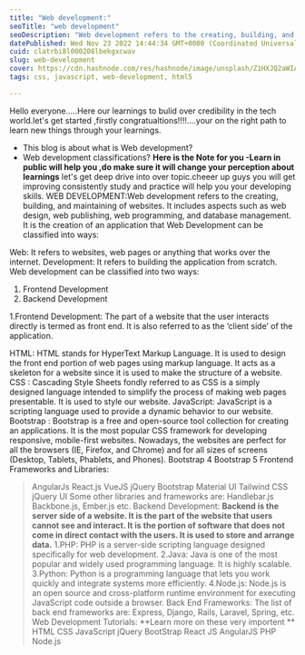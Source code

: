 ```yaml
---
title: "Web development:"
seoTitle: "web development"
seoDescription: "Web development refers to the creating, building, and maintaining of websites. It includes aspects such as web design, web publishing, web programming."
datePublished: Wed Nov 23 2022 14:44:34 GMT+0000 (Coordinated Universal Time)
cuid: clatrbi8l000208lbekgxcwav
slug: web-development
cover: https://cdn.hashnode.com/res/hashnode/image/unsplash/Z1HXJQ2aWIA/upload/v1669214124596/Httn0l-Vy.jpeg
tags: css, javascript, web-development, html5

---
```


Hello everyone.....Here our learnings to bulid over credibility in the tech world.let's get started ,firstly congratualtions!!!!....your on the right path to learn new things through your learnings.

- This blog is about what is Web development?
- Web development classifications?
**Here is the Note for you -Learn in public  will help you ,do make sure it will change your perception about learnings**
let's get deep drive into over topic.cheeer up guys you will get improving consistently study and practice will help you your developing skills.
WEB DEVELOPMENT:Web development refers to the creating, building, and maintaining of websites. It includes aspects such as web design, web publishing, web programming, and database management. It is the creation of an application that Web Development can be classified into ways:

Web: It refers to websites, web pages or anything that works over the internet.
Development: It refers to building the application from scratch.
Web development can be classified into two ways:

1.  Frontend Development
2. Backend  Development

1.Frontend Development:
The part of a website that the user interacts directly is termed as front end. It is also referred to as the ‘client side’ of the application.

HTML: HTML stands for HyperText Markup Language. It is used to design the front end portion of web pages using markup language. It acts as a skeleton for a website since it is used to make the structure of a website.
CSS : Cascading Style Sheets fondly referred to as CSS is a simply designed language intended to simplify 
          the process of making web pages presentable. It is used to style our website.
JavaScript: JavaScript is a scripting language used to provide a dynamic behavior to our website.
Bootstrap : Bootstrap is a free and open-source tool collection for creating an applications. It is the most popular CSS framework for developing responsive, mobile-first websites. Nowadays, the websites are perfect for all the browsers (IE, Firefox, and Chrome) and for all sizes of screens (Desktop, Tablets, Phablets, and Phones).
Bootstrap 4
Bootstrap 5
Frontend Frameworks and Libraries:

> AngularJs
>  React.js
> VueJS
> jQuery
> Bootstrap
> Material UI
> Tailwind CSS
> jQuery UI
Some other libraries and frameworks are: Handlebar.js Backbone.js, Ember.js etc.
Backend Development:
**Backend is the server side of a website. It is the part of the website that users cannot see and interact. It is the portion of software that does not come in direct contact with the users. It is used to store and arrange data.**
1.PHP: PHP is a server-side scripting language designed specifically for web development.
2.Java: Java is one of the most popular and widely used programming language. It is highly scalable.
3.Python: Python is a programming language that lets you work quickly and integrate systems more 
   efficiently.
4.Node.js: Node.js is an open source and cross-platform runtime environment for executing JavaScript 
   code outside a browser.
Back End Frameworks: The list of back end frameworks are: Express, Django, Rails, Laravel, Spring, etc.
Web Development Tutorials:
**Learn more on these very importent **
HTML
CSS
JavaScript
jQuery
BootStrap
React JS
AngularJS
PHP
Node.js

